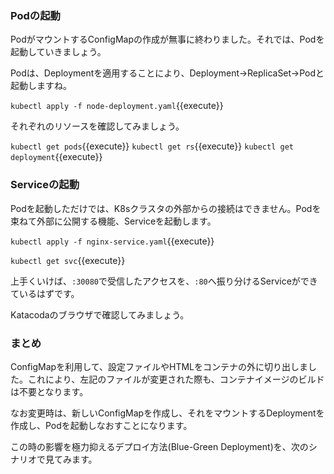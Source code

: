 ### Podの起動

PodがマウントするConfigMapの作成が無事に終わりました。それでは、Podを起動していきましょう。

Podは、Deploymentを適用することにより、Deployment→ReplicaSet→Podと起動しますね。

`kubectl apply -f node-deployment.yaml`{{execute}}

それぞれのリソースを確認してみましょう。

`kubectl get pods`{{execute}}
`kubectl get rs`{{execute}}
`kubectl get deployment`{{execute}}

### Serviceの起動

Podを起動しただけでは、K8sクラスタの外部からの接続はできません。Podを束ねて外部に公開する機能、Serviceを起動します。

`kubectl apply -f nginx-service.yaml`{{execute}}

`kubectl get svc`{{execute}}

上手くいけば、`:30080`で受信したアクセスを、`:80`へ振り分けるServiceができているはずです。

Katacodaのブラウザで確認してみましょう。

### まとめ

ConfigMapを利用して、設定ファイルやHTMLをコンテナの外に切り出しました。これにより、左記のファイルが変更された際も、コンテナイメージのビルドは不要となります。

なお変更時は、新しいConfigMapを作成し、それをマウントするDeploymentを作成し、Podを起動しなおすことになります。

この時の影響を極力抑えるデプロイ方法(Blue-Green Deployment)を、次のシナリオで見てみます。

